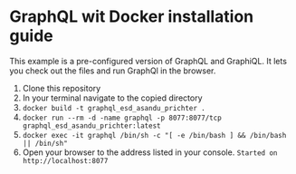 GraphQL wit Docker installation guide
========================

This example is a pre-configured version of GraphQL and GraphiQL.
It lets you check out the files and run GraphQl in the browser.

1. Clone this repository
2. In your terminal navigate to the copied directory
3. `docker build -t graphql_esd_asandu_prichter .`
4. `docker run --rm -d -name graphql -p 8077:8077/tcp graphql_esd_asandu_prichter:latest`
5. `docker exec -it graphql /bin/sh -c "[ -e /bin/bash ] && /bin/bash || /bin/sh"`
6. Open your browser to the address listed in your console. `Started on http://localhost:8077`
